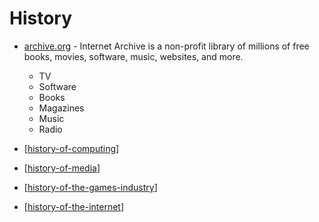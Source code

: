 History
=======

* [archive.org](https://archive.org/) - Internet Archive is a non-profit library of millions of free books, movies, software, music, websites, and more.
    * TV
    * Software
    * Books
    * Magazines
    * Music
    * Radio

* [[history-of-computing]]
* [[history-of-media]]
* [[history-of-the-games-industry]]
* [[history-of-the-internet]]

[//begin]: # "Autogenerated link references for markdown compatibility"
[history-of-computing]: ../../../../../../c:/Users/ac954/code/teachingWorkshops/computing/history-of-computing.md "History of Computing"
[history-of-media]: ../../../../../../c:/Users/ac954/code/teachingWorkshops/computing/history-of-media.md "History of Media"
[history-of-the-games-industry]: ../../../../../../c:/Users/ac954/code/teachingWorkshops/computing/history-of-the-games-industry.md "history-of-the-games-industry"
[history-of-the-internet]: ../../../../../../c:/Users/ac954/code/teachingWorkshops/computing/history-of-the-internet.md "History of the Internet"
[//end]: # "Autogenerated link references"